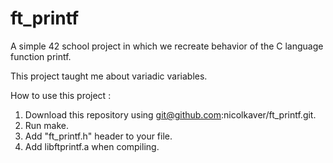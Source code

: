 # ft_printf

A simple 42 school project in which we recreate behavior of the C language function printf.

This project taught me about variadic variables.


How to use this project :

1. Download this repository using git@github.com:nicolkaver/ft_printf.git.
2. Run make.
3. Add "ft_printf.h" header to your file. 
4. Add libftprintf.a when compiling.
